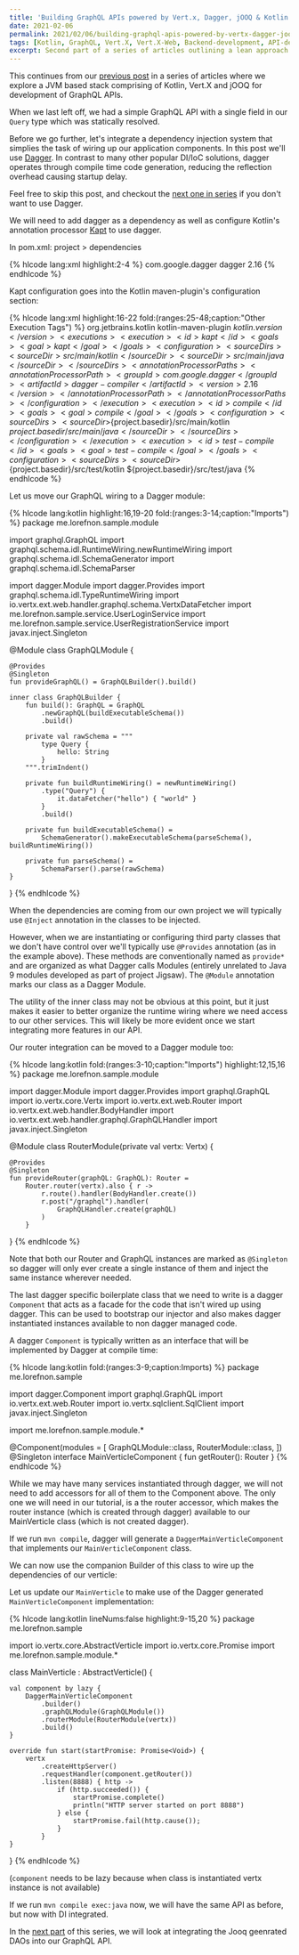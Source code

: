 ```yaml
---
title: 'Building GraphQL APIs powered by Vert.x, Dagger, jOOQ & Kotlin - II'
date: 2021-02-06
permalink: 2021/02/06/building-graphql-apis-powered-by-vertx-dagger-jooq-kotlin-ii/
tags: [Kotlin, GraphQL, Vert.X, Vert.X-Web, Backend-development, API-development]
excerpt: Second part of a series of articles outlining a lean approach for building GraphQL APIs on JVM
---
```


This continues from our [previous post](/2021/02/01/Building-GraphQL-APIs-powered-by-Vert-x-jOOQ-Kotlin-I) in a series of articles where we explore a JVM based stack comprising of Kotlin, Vert.X and jOOQ for development of GraphQL APIs.

When we last left off, we had a simple GraphQL API with a single field in our `Query` type which was statically resolved. 

Before we go further, let's integrate a dependency injection system that simplies the task of wiring up our application components. In this post we'll use [Dagger](https://dagger.dev/). In contrast to many other popular DI/IoC solutions, dagger operates through compile time code generation, reducing the reflection overhead causing startup delay.

Feel free to skip this post, and checkout the [next one in series](/2021/03/26/Building-GraphQL-APIs-powered-by-Vert-x-jOOQ-Kotlin-III/) if you don't want to use Dagger.

We will need to add dagger as a dependency as well as configure Kotlin's annotation processor [Kapt](https://kotlinlang.org/docs/kapt.html) to use dagger. 

In pom.xml: project > dependencies

{% hlcode lang:xml highlight:2-4 %}
<dependency>
    <groupId>com.google.dagger</groupId>
    <artifactId>dagger</artifactId>
    <version>2.16</version>
</dependency>
{% endhlcode %}

Kapt configuration goes into the Kotlin maven-plugin's configuration section: 

{% hlcode lang:xml highlight:16-22 fold:(ranges:25-48;caption:"Other Execution Tags") %}
<plugin>
    <groupId>org.jetbrains.kotlin</groupId>
    <artifactId>kotlin-maven-plugin</artifactId>
    <version>${kotlin.version}</version>
    <executions>
        <execution>
            <id>kapt</id>
            <goals>
                <goal>kapt</goal>
            </goals>
            <configuration>
                <sourceDirs>
                    <sourceDir>src/main/kotlin</sourceDir>
                    <sourceDir>src/main/java</sourceDir>
                </sourceDirs>
                <annotationProcessorPaths>
                    <annotationProcessorPath>
                        <groupId>com.google.dagger</groupId>
                        <artifactId>dagger-compiler</artifactId>
                        <version>2.16</version>
                    </annotationProcessorPath>
                </annotationProcessorPaths>
            </configuration>
        </execution>
        <execution>
            <id>compile</id>
            <goals>
                <goal>compile</goal>
            </goals>
            <configuration>
                <sourceDirs>
                    <sourceDir>${project.basedir}/src/main/kotlin</sourceDir>
                    <sourceDir>${project.basedir}/src/main/java</sourceDir>
                </sourceDirs>
            </configuration>
        </execution>
        <execution>
            <id>test-compile</id>
            <goals>
                <goal>test-compile</goal>
            </goals>
            <configuration>
                <sourceDirs>
                    <sourceDir>${project.basedir}/src/test/kotlin</sourceDir>
                    <sourceDir>${project.basedir}/src/test/java</sourceDir>
                </sourceDirs>
            </configuration>
        </execution>
    </executions>
</plugin>
{% endhlcode %}

Let us move our GraphQL wiring to a Dagger module: 

{% hlcode lang:kotlin highlight:16,19-20 fold:(ranges:3-14;caption:"Imports")  %}
package me.lorefnon.sample.module

import graphql.GraphQL
import graphql.schema.idl.RuntimeWiring.newRuntimeWiring
import graphql.schema.idl.SchemaGenerator
import graphql.schema.idl.SchemaParser

import dagger.Module
import dagger.Provides
import graphql.schema.idl.TypeRuntimeWiring
import io.vertx.ext.web.handler.graphql.schema.VertxDataFetcher
import me.lorefnon.sample.service.UserLoginService
import me.lorefnon.sample.service.UserRegistrationService
import javax.inject.Singleton

@Module
class GraphQLModule {

    @Provides
    @Singleton
    fun provideGraphQL() = GraphQLBuilder().build()

    inner class GraphQLBuilder {
        fun build(): GraphQL = GraphQL
            .newGraphQL(buildExecutableSchema())
            .build()

        private val rawSchema = """
            type Query {
                hello: String
            }
        """.trimIndent()

        private fun buildRuntimeWiring() = newRuntimeWiring()
            .type("Query") {
                it.dataFetcher("hello") { "world" }
            }
            .build()

        private fun buildExecutableSchema() =
            SchemaGenerator().makeExecutableSchema(parseSchema(), buildRuntimeWiring())

        private fun parseSchema() =
            SchemaParser().parse(rawSchema)
    }
}
{% endhlcode %}

When the dependencies are coming from our own project we will typically use `@Inject` annotation in the classes to be injected. 

However, when we are instantiating or configuring third party classes that we don't have control over we'll typically use `@Provides` annotation (as in the example above). These methods are conventionally named as `provide*` and are organized as what Dagger calls Modules (entirely unrelated to Java 9 modules developed as part of project Jigsaw). The `@Module` annotation marks our class as a Dagger Module.

The utility of the inner class may not be obvious at this point, but it just makes it easier to better organize the runtime wiring where we need access to our other services. This will likely be more evident once we start integrating more features in our API.

Our router integration can be moved to a Dagger module too: 

{% hlcode lang:kotlin fold:(ranges:3-10;caption:"Imports") highlight:12,15,16 %}
package me.lorefnon.sample.module

import dagger.Module
import dagger.Provides
import graphql.GraphQL
import io.vertx.core.Vertx
import io.vertx.ext.web.Router
import io.vertx.ext.web.handler.BodyHandler
import io.vertx.ext.web.handler.graphql.GraphQLHandler
import javax.inject.Singleton

@Module
class RouterModule(private val vertx: Vertx) {

    @Provides
    @Singleton
    fun provideRouter(graphQL: GraphQL): Router =
        Router.router(vertx).also { r ->
            r.route().handler(BodyHandler.create())
            r.post("/graphql").handler(
                GraphQLHandler.create(graphQL)
            )
        }

}
{% endhlcode %}

Note that both our Router and GraphQL instances are marked as `@Singleton` so dagger will only ever create a single instance of them and inject the same instance wherever needed.

The last dagger specific boilerplate class that we need to write is a dagger `Component` that acts as a facade for the code that isn't wired up using dagger. This can be used to bootstrap our injector and  also makes dagger instantiated instances available to non dagger managed code.

A dagger `Component` is typically written as an interface that will be implemented by Dagger at compile time: 

{% hlcode lang:kotlin fold:(ranges:3-9;caption:Imports) %}
package me.lorefnon.sample

import dagger.Component
import graphql.GraphQL
import io.vertx.ext.web.Router
import io.vertx.sqlclient.SqlClient
import javax.inject.Singleton

import me.lorefnon.sample.module.*

@Component(modules = [
    GraphQLModule::class,
    RouterModule::class,
])
@Singleton
interface MainVerticleComponent {
    fun getRouter(): Router
}
{% endhlcode %}

While we may have many services instantiated through dagger, we will not need to add accessors for all of them to the Component above. The only one we will need in our tutorial, is a the router accessor, which makes the router instance (which is created through dagger) available to our MainVerticle class (which is not created dagger).

If we run `mvn compile`, dagger will generate a `DaggerMainVerticleComponent` that implements our `MainVerticleComponent` class.

We can now use the companion Builder of this class to wire up the dependencies of our verticle: 

Let us update our `MainVerticle` to make use of the Dagger generated `MainVerticleComponent` implementation:

{% hlcode lang:kotlin lineNums:false highlight:9-15,20 %}
package me.lorefnon.sample

import io.vertx.core.AbstractVerticle
import io.vertx.core.Promise
import me.lorefnon.sample.module.*

class MainVerticle : AbstractVerticle() {

    val component by lazy {
        DaggerMainVerticleComponent
            .builder()
            .graphQLModule(GraphQLModule())
            .routerModule(RouterModule(vertx))
            .build()
    }

    override fun start(startPromise: Promise<Void>) {
        vertx
            .createHttpServer()
            .requestHandler(component.getRouter())
            .listen(8888) { http ->
                if (http.succeeded()) {
                    startPromise.complete()
                    println("HTTP server started on port 8888")
                } else {
                    startPromise.fail(http.cause());
                }
            }
    }
}
{% endhlcode %}

(`component` needs to be lazy because when class is instantiated vertx instance is not available)

If we run `mvn compile exec:java` now, we will have the same API as before, but now with DI integrated.

In the [next part](/2021/03/26/Building-GraphQL-APIs-powered-by-Vert-x-jOOQ-Kotlin-III/) of this series, we will look at integrating the Jooq geenrated DAOs into our GraphQL API.
